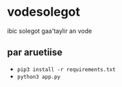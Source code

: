 # vodesolegot
ibic solegot gaa'taylir an vode

## par aruetiise
* `pip3 install -r requirements.txt`
* `python3 app.py`